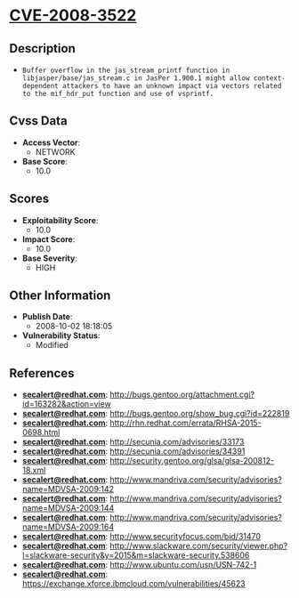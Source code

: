 
# [CVE-2008-3522](http://bugs.gentoo.org/attachment.cgi?id=163282&action=view)

## Description

- `Buffer overflow in the jas_stream_printf function in libjasper/base/jas_stream.c in JasPer 1.900.1 might allow context-dependent attackers to have an unknown impact via vectors related to the mif_hdr_put function and use of vsprintf.`

## Cvss Data

- **Access Vector**:
  - NETWORK
- **Base Score**:
  - 10.0

## Scores

- **Exploitability Score**:
  - 10.0
- **Impact Score**:
  - 10.0
- **Base Severity**:
  - HIGH

## Other Information

- **Publish Date**:
  - 2008-10-02 18:18:05
- **Vulnerability Status**:
  - Modified

## References

- **secalert@redhat.com**: http://bugs.gentoo.org/attachment.cgi?id=163282&action=view
- **secalert@redhat.com**: http://bugs.gentoo.org/show_bug.cgi?id=222819
- **secalert@redhat.com**: http://rhn.redhat.com/errata/RHSA-2015-0698.html
- **secalert@redhat.com**: http://secunia.com/advisories/33173
- **secalert@redhat.com**: http://secunia.com/advisories/34391
- **secalert@redhat.com**: http://security.gentoo.org/glsa/glsa-200812-18.xml
- **secalert@redhat.com**: http://www.mandriva.com/security/advisories?name=MDVSA-2009:142
- **secalert@redhat.com**: http://www.mandriva.com/security/advisories?name=MDVSA-2009:144
- **secalert@redhat.com**: http://www.mandriva.com/security/advisories?name=MDVSA-2009:164
- **secalert@redhat.com**: http://www.securityfocus.com/bid/31470
- **secalert@redhat.com**: http://www.slackware.com/security/viewer.php?l=slackware-security&y=2015&m=slackware-security.538606
- **secalert@redhat.com**: http://www.ubuntu.com/usn/USN-742-1
- **secalert@redhat.com**: https://exchange.xforce.ibmcloud.com/vulnerabilities/45623
